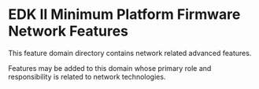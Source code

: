 # **EDK II Minimum Platform Firmware Network Features**

This feature domain directory contains network related advanced features.

Features may be added to this domain whose primary role and responsibility is related to network technologies.

